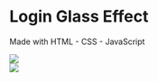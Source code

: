 # Login Glass Effect

Made with HTML - CSS - JavaScript

<img src="C:\Users\charl\OneDrive\Documentos\Coding\Glass Effect Login\glass effect\mockup-readme\baka login mac-os-chrome-mockup.jpg">
<br/>
<img src="C:\Users\charl\OneDrive\Documentos\Coding\Glass Effect Login\glass effect\mockup-readme\baka login mac-os-chrome-mockup 2.jpg">
